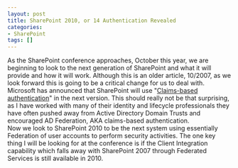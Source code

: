 ```yaml
---
layout: post
title: SharePoint 2010, or 14 Authentication Revealed
categories:
- SharePoint
tags: []
---
```

As the SharePoint conference approaches, October this year, we are beginning to look to the next generation of SharePoint and what it will provide and how it will work. Although this is an older article, 10/2007, as we look forward this is going to be a critical change for us to deal with. Microsoft has announced that SharePoint will use "[Claims-based authentication](http://www.networkworld.com/news/2007/101607-microsoft-switching-sharepoint.html)" in the next version. This should really not be that surprising, as I have worked with many of their identity and lifecycle professionals they have often pushed away from Active Directory Domain Trusts and encouraged AD Federation, AKA claims-based authentication.  
Now we look to SharePoint 2010 to be the next system using essentially Federation of user accounts to perform security activities. The one key thing I will be looking for at the conference is if the Client Integration capability which falls away with SharePoint 2007 through Federated Services is still available in 2010.

